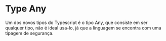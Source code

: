 # Type Any

<p>Um dos novos tipos do Typescript é o tipo Any, que consiste em ser qualquer tipo, não é ideal usa-lo, já que a linguagem se encontra com uma tipagem de segurança.</p>
